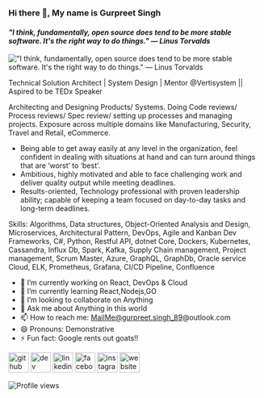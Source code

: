 ### Hi there 👋, My name is Gurpreet Singh
#### *"I think, fundamentally, open source does tend to be more stable software. It's the right way to do things." — Linus Torvalds*
![*"I think, fundamentally, open source does tend to be more stable software. It's the right way to do things." — Linus Torvalds*](http://i.imgur.com/c7GmAJf.png)

Technical Solution Architect | System Design | Mentor @Vertisystem || Aspired to be TEDx Speaker

Architecting and Designing Products/ Systems.
Doing Code reviews/ Process reviews/ Spec review/ setting up processes and managing projects.
Exposure across multiple domains like Manufacturing, Security, Travel and Retail, eCommerce.

- Being able to get away easily at any level in the organization, feel confident in dealing with situations at hand and can turn around things that are ‘worst’ to ‘best’.
- Ambitious, highly motivated and able to face challenging work and deliver quality output while meeting deadlines.
- Results-oriented, Technology professional with proven leadership ability; capable of keeping a team focused on day-to-day tasks and long-term deadlines.

Skills: Algorithms, Data structures, Object-Oriented Analysis and Design, Microservices, Architectural Pattern, DevOps, Agile and Kanban Dev Frameworks, C#, Python, Restful API, dotnet Core, Dockers, Kubernetes, Cassandra, Influx Db, Spark, Kafka, Supply Chain management, Project management, Scrum Master, Azure, GraphQL, GraphDb, Oracle service Cloud, ELK, Prometheus, Grafana, CI/CD Pipeline, Confluence

- 🔭 I’m currently working on React, DevOps & Cloud 
- 🌱 I’m currently learning React,Nodejs,GO 
- 👯 I’m looking to collaborate on Anything 
- 💬 Ask me about Anything in this world 
- 📫 How to reach me: MailMe@gurpreet.singh_89@outlook.com 
- 😄 Pronouns: Demonstrative 
- ⚡ Fun fact: Google rents out goats!! 


[<img src='https://cdn.jsdelivr.net/npm/simple-icons@3.0.1/icons/github.svg' alt='github' height='40'>](https://github.com/technicalmonk)  [<img src='https://cdn.jsdelivr.net/npm/simple-icons@3.0.1/icons/dev-dot-to.svg' alt='dev' height='40'>](https://dev.to/https://dev.to/gurpreetsingh)  [<img src='https://cdn.jsdelivr.net/npm/simple-icons@3.0.1/icons/linkedin.svg' alt='linkedin' height='40'>](https://www.linkedin.com/in/https://www.linkedin.com/in/gurpreetsingh89//)  [<img src='https://cdn.jsdelivr.net/npm/simple-icons@3.0.1/icons/facebook.svg' alt='facebook' height='40'>](https://www.facebook.com/lyfzcool89)  [<img src='https://cdn.jsdelivr.net/npm/simple-icons@3.0.1/icons/instagram.svg' alt='instagram' height='40'>](https://www.instagram.com/https://www.instagram.com/lyfzcool89//)  [<img src='https://cdn.jsdelivr.net/npm/simple-icons@3.0.1/icons/icloud.svg' alt='website' height='40'>](https://gurpreetsingh89.gitlab.io/visualresume/)  

![Profile views](https://gpvc.arturio.dev/technicalmonk)  
